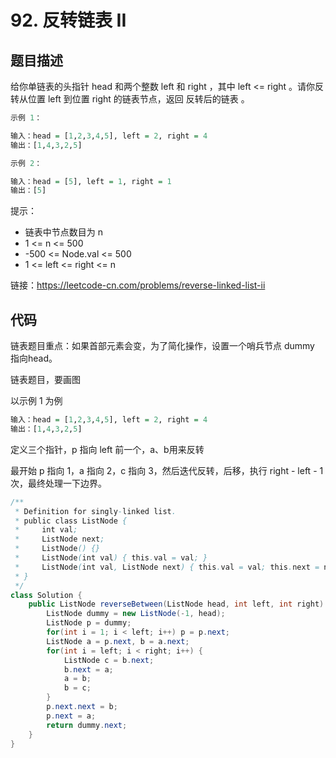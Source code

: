 # 92. 反转链表 II

## 题目描述

给你单链表的头指针 head 和两个整数 left 和 right ，其中 left <= right 。请你反转从位置 left 到位置 right 的链表节点，返回 反转后的链表 。

```r
示例 1：

输入：head = [1,2,3,4,5], left = 2, right = 4
输出：[1,4,3,2,5]

示例 2：

输入：head = [5], left = 1, right = 1
输出：[5]
```

提示：

- 链表中节点数目为 n
- 1 <= n <= 500
- -500 <= Node.val <= 500
- 1 <= left <= right <= n

链接：https://leetcode-cn.com/problems/reverse-linked-list-ii
## 代码

链表题目重点：如果首部元素会变，为了简化操作，设置一个哨兵节点 dummy 指向head。

链表题目，要画图

以示例 1 为例

```r
输入：head = [1,2,3,4,5], left = 2, right = 4
输出：[1,4,3,2,5]
```

定义三个指针，p 指向 left 前一个，a、b用来反转

最开始 p 指向 1，a 指向 2，c 指向 3，然后迭代反转，后移，执行 right - left - 1 次，最终处理一下边界。

```java
/**
 * Definition for singly-linked list.
 * public class ListNode {
 *     int val;
 *     ListNode next;
 *     ListNode() {}
 *     ListNode(int val) { this.val = val; }
 *     ListNode(int val, ListNode next) { this.val = val; this.next = next; }
 * }
 */
class Solution {
    public ListNode reverseBetween(ListNode head, int left, int right) {
        ListNode dummy = new ListNode(-1, head);
        ListNode p = dummy;
        for(int i = 1; i < left; i++) p = p.next;
        ListNode a = p.next, b = a.next;
        for(int i = left; i < right; i++) {
            ListNode c = b.next;
            b.next = a;
            a = b;
            b = c;
        }
        p.next.next = b;
        p.next = a;
        return dummy.next;
    }
}
```